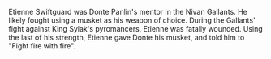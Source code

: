 Etienne Swiftguard was Donte Panlin's mentor in the Nivan Gallants. He likely fought using a musket as his weapon of choice. During the Gallants' fight against King Sylak's pyromancers, Etienne was fatally wounded. Using the last of his strength, Etienne gave Donte his musket, and told him to "Fight fire with fire".
